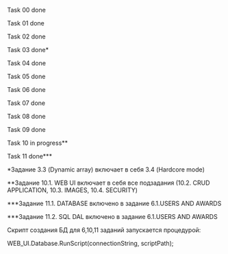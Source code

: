 Task 00 done

Task 01 done

Task 02 done

Task 03 done*

Task 04 done

Task 05 done

Task 06 done

Task 07 done

Task 08 done

Task 09 done

Task 10 in progress**

Task 11 done***

*Задание 3.3 (Dynamic array) включает в себя 3.4 (Hardcore mode)

**Задание 10.1. WEB UI включает в себя все подзадания (10.2. CRUD APPLICATION, 10.3. IMAGES, 10.4. SECURITY)

***Задание 11.1. DATABASE включено в задание 6.1.USERS AND AWARDS

***Задание 11.2. SQL DAL включено в задание  6.1.USERS AND AWARDS

Скрипт создания БД для 6,10,11 заданий запускается процедурой:

WEB_UI.Database.RunScript(connectionString, scriptPath);
